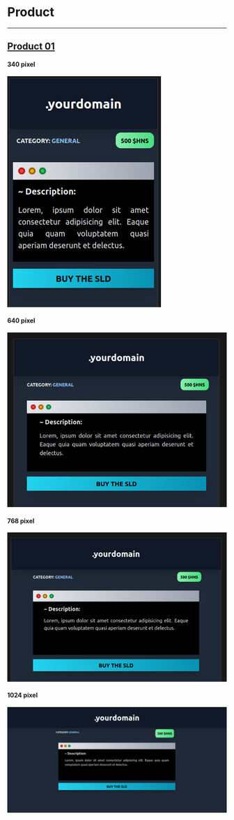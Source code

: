 # Product 

***
## [Product 01](./product01.html)
#### 340 pixel
![product01](./images/product01-340px.png)
#### 640 pixel
![product01](./images/product01-640px.png)
#### 768 pixel
![product01](./images/product01-768px.png)
#### 1024 pixel
![product01](./images/product01-1024px.png)